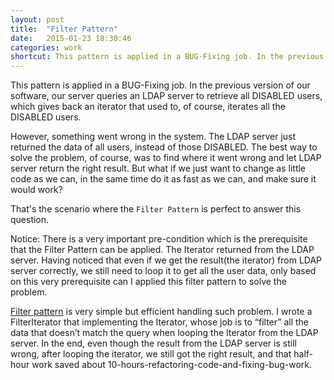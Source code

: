 ```yaml
---
layout: post
title:  "Filter Pattern"
date:   2015-01-23 18:30:46
categories: work
shortcut: This pattern is applied in a BUG-Fixing job. In the previous...
---
```

This pattern is applied in a BUG-Fixing job. In the previous version of our software, our server queries an LDAP server to retrieve all DISABLED users, which gives back an iterator that used to, of course, iterates all the DISABLED users.

However, something went wrong in the system. The LDAP server just returned the data of all users, instead of those DISABLED. The best way to solve the problem, of course, was to find where it went wrong and let LDAP server return the right result. But what if we just want to change as little code as we can, in the same time do it as fast as we can, and make sure it would work?

That's the scenario where the `Filter Pattern` is perfect to answer this question.

Notice: There is a very important pre-condition which is the prerequisite that the Filter Pattern can be applied. The Iterator returned from the LDAP server. Having noticed that even if we get the result(the iterator) from LDAP server correctly, we still need to loop it to get all the user data, only based on this very prerequisite can I applied this filter pattern to solve the problem. 

[Filter pattern][fp] is very simple but efficient handling such problem. I wrote a FilterIterator that implementing the Iterator, whose job is to “filter” all the data that doesn’t match the query when looping the Iterator from the LDAP server. In the end, even though the result from the LDAP server is still wrong, after looping the iterator, we still got the right result, and that half-hour work saved about 10-hours-refactoring-code-and-fixing-bug-work.

[fp]:http://www.tutorialspoint.com/design_pattern/filter_pattern.htm